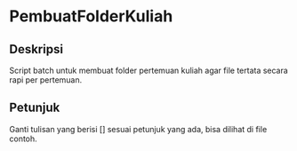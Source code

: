 # PembuatFolderKuliah

## Deskripsi
Script batch untuk membuat folder pertemuan kuliah agar file tertata secara rapi per pertemuan.

## Petunjuk
Ganti tulisan yang berisi [] sesuai petunjuk yang ada, bisa dilihat di file contoh.

